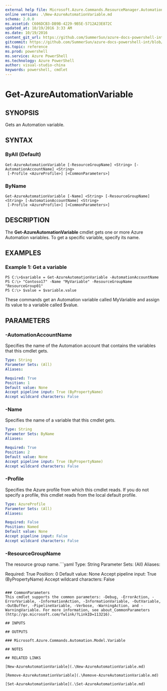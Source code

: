 ```yaml
---
external help file: Microsoft.Azure.Commands.ResourceManager.Automation.dll-Help.xml
online version: .\New-AzureAutomationVariable.md
schema: 2.0.0
ms.assetid: C606DCB3-DB9B-4229-9B5E-5712A23E872C
updated_at: 10/19/2016 3:33 AM
ms.date: 10/19/2016
content_git_url: https://github.com/SummerSun/azure-docs-powershell-int/blob/master/azureps-cmdlets-docs/ResourceManager/AzureRM.Automation/v0.9.8/Get-AzureAutomationVariable.md
gitcommit: https://github.com/SummerSun/azure-docs-powershell-int/blob/c0d1e448da01261236e9ece01ca5c2a98effbf31/azureps-cmdlets-docs/ResourceManager/AzureRM.Automation/v0.9.8/Get-AzureAutomationVariable.md
ms.topic: reference
ms.prod: powershell
ms.service: Azure PowerShell
ms.technology: Azure PowerShell
author: visual-studio-china
keywords: powershell, cmdlet
---
```


# Get-AzureAutomationVariable

## SYNOPSIS
Gets an Automation variable.

## SYNTAX

### ByAll (Default)
```
Get-AzureAutomationVariable [-ResourceGroupName] <String> [-AutomationAccountName] <String>
 [-Profile <AzureProfile>] [<CommonParameters>]
```

### ByName
```
Get-AzureAutomationVariable [-Name] <String> [-ResourceGroupName] <String> [-AutomationAccountName] <String>
 [-Profile <AzureProfile>] [<CommonParameters>]
```

## DESCRIPTION
The **Get-AzureAutomationVariable** cmdlet gets one or more Azure Automation variables.
To get a specific variable, specify its name.

## EXAMPLES

### Example 1: Get a variable
```
PS C:\>$variable = Get-AzureAutomationVariable -AutomationAccountName
PS C:\> "Contoso17" -Name "MyVariable" -ResourceGroupName "ResourceGroup01"
PS C:\> $value = $variable.value
```

These commands get an Automation variable called MyVariable and assign its value to a variable called $value.

## PARAMETERS

### -AutomationAccountName
Specifies the name of the Automation account that contains the variables that this cmdlet gets.

```yaml
Type: String
Parameter Sets: (All)
Aliases: 

Required: True
Position: 1
Default value: None
Accept pipeline input: True (ByPropertyName)
Accept wildcard characters: False
```

### -Name
Specifies the name of a variable that this cmdlet gets.

```yaml
Type: String
Parameter Sets: ByName
Aliases: 

Required: True
Position: 2
Default value: None
Accept pipeline input: True (ByPropertyName)
Accept wildcard characters: False
```

### -Profile
Specifies the Azure profile from which this cmdlet reads.
If you do not specify a profile, this cmdlet reads from the local default profile.

```yaml
Type: AzureProfile
Parameter Sets: (All)
Aliases: 

Required: False
Position: Named
Default value: None
Accept pipeline input: False
Accept wildcard characters: False
```

### -ResourceGroupName
The resource group name.```yaml
Type: String
Parameter Sets: (All)
Aliases: 

Required: True
Position: 0
Default value: None
Accept pipeline input: True (ByPropertyName)
Accept wildcard characters: False
```

### CommonParameters
This cmdlet supports the common parameters: -Debug, -ErrorAction, -ErrorVariable, -InformationAction, -InformationVariable, -OutVariable, -OutBuffer, -PipelineVariable, -Verbose, -WarningAction, and -WarningVariable. For more information, see about_CommonParameters (http://go.microsoft.com/fwlink/?LinkID=113216).

## INPUTS

## OUTPUTS

### Microsoft.Azure.Commands.Automation.Model.Variable

## NOTES

## RELATED LINKS

[New-AzureAutomationVariable](.\New-AzureAutomationVariable.md)

[Remove-AzureAutomationVariable](.\Remove-AzureAutomationVariable.md)

[Set-AzureAutomationVariable](.\Set-AzureAutomationVariable.md)


